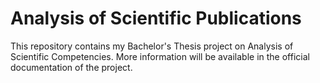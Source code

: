 # Analysis of Scientific Publications 
This repository contains my Bachelor's Thesis project on Analysis of Scientific Competencies.
More information will be available in the official documentation of the project.
